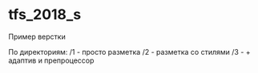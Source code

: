 # tfs_2018_s
Пример верстки

По директориям:
/1 - просто разметка
/2 - разметка со стилями
/3 - + адаптив и препроцессор

